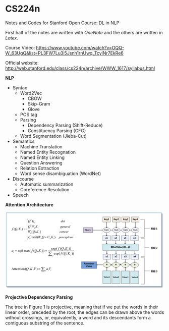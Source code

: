 # CS224n
Notes and Codes for Stanford Open Course: DL in NLP

First half of the notes are written with *OneNote* and the others are written in *Latex*.

Course Video: https://www.youtube.com/watch?v=OQQ-W_63UgQ&list=PL3FW7Lu3i5Jsnh1rnUwq_TcylNr7EkRe6

Official website: http://web.stanford.edu/class/cs224n/archive/WWW_1617/syllabus.html

**NLP**
- Syntax
  - Word2Vec
    - CBOW
    - Skip-Gram
    - Glove
  - POS tag
  - Parsing
    - Dependency Parsing (Shift-Reduce)
    - Constituency Parsing (CFG)
  - Word Segmentation (Jieba-Cut)
- Semantics
  - Machine Translation
  - Named Entity Recognation
  - Named Entity Linking
  - Question Answering
  - Relation Extraction
  - Word sense disambiguation (WordNet)
- Discourse
  - Automatic summarization
  - Coreference Resolution
- Speech

**Attention Architecture**  

![Attention](Attention_Illustration.png)

**Projective Dependency Parsing**

The tree in Figure 1 is projective, meaning that if we put the words in their linear order, preceded by the root, the edges can be drawn above the words without crossings, or, equivalently, a word and its descendants form a contiguous substring of the sentence.
